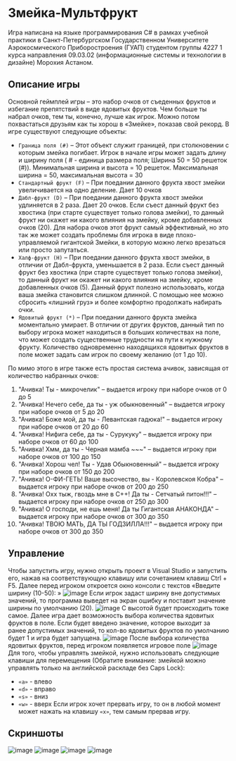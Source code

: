 # Змейка-Мультфрукт
Игра написана на языке программирования C# в рамках учебной практики в Санкт-Петербургском Государственном Университете Аэрокосмического Приборостроения (ГУАП) студентом группы 4227 1 курса направления 09.03.02 (информационные системы и технологии в дизайне) Морохия Астаном.
## Описание игры
Основной геймплей игры – это набор очков от съеденных фруктов и избегание препятствий в виде ядовитых фруктов. Чем больше ты набрал очков, тем ты, конечно, лучше как игрок. Можно потом похвастаться друзьям как ты хорош в «Змейке», показав свой рекорд.
В игре существуют следующие объекты:
-	`Граница поля (#)` – Этот объект служит границей, при столкновении с которым змейка погибает. Игрок в начале игры может задать длину и ширину поля ( # - единица размера поля; Ширина 50 = 50 решеток (#)). Минимальная ширина и высота = 10 решеток. Максимальная ширина = 50, максимальная высота = 30
-	`Стандартный фрукт (F)` – При поедании данного фрукта хвост змейки увеличивается на одно деление. Дает 10 очков
-	`Дабл-фрукт (D)` – При поедании данного фрукта хвост змейки удлиняется в 2 раза. Дает 20 очков. Если съест данный фрукт без хвостика (при старте существует только голова змейки), то данный фрукт ни окажет ни какого влияния на змейку, кроме добавленных очков (20). Для набора очков этот фрукт самый эффективный, но это так же может создать проблемы бля игрока в виде плохо-управляемой гигантской Змейки, в которую можно легко врезаться или просто запутаться.
-	`Халф-фрукт (H)` – При поедании данного фрукта хвост змейки, в отличии от Дабл-фрукта, уменьшается в 2 раза. Если съест данный фрукт без хвостика (при старте существует только голова змейки), то данный фрукт ни окажет ни какого влияния на змейку, кроме добавленных очков (5). Данный фрукт полезно использовать, когда ваша змейка становится слишком длинной. С помощью нее можно сбросить «лишний груз» и более комфортно продолжать набирать очки.
-	`Ядовитый фрукт (*)` – При поедании данного фрукта змейка моментально умирает. В отличии от других фруктов, данный тип по выбору игрока может находиться в больших количествах на поле, что может создать существенные трудности на пути к нужному фрукту. Количество одновременно находящихся ядовитых фруктов в поле может задать сам игрок по своему желанию (от 1 до 10).

По мимо этого в игре также есть простая система ачивок, зависящая от количество набранных очков:
1.	"Ачивка! Ты - микрочелик" – выдается игроку при наборе очков от 0 до 5
2.	"Ачивка! Нечего себе, да ты - уж обыкновенный" – выдается игроку при наборе очков от 5 до 20
3.	"Ачивка! Боже мой, да ты - Левантская гадюка!" – выдается игроку при наборе очков от 20 до 60
4.	"Ачивка! Нифига себе, да ты - Сурукуку" – выдается игроку при наборе очков от 60 до 100
5.	"Ачивка! Хмм, да ты - Черная мамба ~~~" –  выдается игроку при наборе очков от 100 до 150
6.	"Ачивка! Хорош чел! Ты - Удав Обыкновенный" –  выдается игроку при наборе очков от 150 до 200
7.	"Ачивка! О-ФИ-ГЕТЬ! Ваше высочество, вы - Королевскоя Кобра" –  выдается игроку при наборе очков от 200 до 250
8.	"Ачивка! Охх тыж, гвоздь мне в C++! Да ты - Сетчатый питон!!!" –  выдается игроку при наборе очков от 250 до 300
9.	"Ачивка! О господи, не ешь меня! Да ты Гигантская АНАКОНДА" –  выдается игроку при наборе очков от 300 до 350
10.	"Ачивка! ТВОЮ МАТЬ, ДА ТЫ ГОДЗИЛЛА!!!" –  выдается игроку при наборе очков от 300 до 350
## Управление
Чтобы запустить игру, нужно открыть проект в Visual Studio и запустить его, нажав на соответствующую клавишу или сочетанием клавиш Ctrl + F5. Далее перед игроком откроется окно консоли с текстов «Введите ширину (10-50): »
 ![image](https://github.com/RACER0617/Zmeika-Multifrukt/assets/116666344/478fcc39-dbae-4c68-893a-2365bd3d0932)
Если игрок задаст ширину вне допустимых значений, то программа выведет на экран ошибку и поставит значение ширины по умолчанию (20).
 ![image](https://github.com/RACER0617/Zmeika-Multifrukt/assets/116666344/18407351-633a-486d-917e-9e0672589e76)
С высотой будет происходить тоже самое. Далее игра дает возможность выбора количества ядовитых фруктов в поле. Если будет введено значение, которое выходит за ранее допустимых значений, то кол-во ядовитых фруктов по умолчанию будет 1 и игра будет запущена.
 ![image](https://github.com/RACER0617/Zmeika-Multifrukt/assets/116666344/76840a2a-10a1-406c-8ab7-d70b31ee6220)
После выбора количества ядовитых фруктов, перед игроком появляется игровое поле
 ![image](https://github.com/RACER0617/Zmeika-Multifrukt/assets/116666344/18e2a59c-b9fd-4953-ada0-968567c4516a)
Для того, чтобы управлять змейкой, нужно использовать следующие клавиши для перемещения (Обратите внимание: змейкой можно управлять только на английской раскладе без Caps Lock):
- `«a»` - влево
-	`«d»` - вправо
-	`«s»` - вниз
-	`«w»` - вверх
Если игрок хочет прервать игру, то он в любой момент может нажать на клавишу `«x»`, тем самым прервав игру.
## Скриншоты
![image](https://github.com/RACER0617/Zmeika-Multifrukt/assets/116666344/c2ff881a-6a9a-4b41-81ee-0b179216d3bc)
![image](https://github.com/RACER0617/Zmeika-Multifrukt/assets/116666344/10ac7496-88ff-4283-bf2b-8fd2fb723044)
![image](https://github.com/RACER0617/Zmeika-Multifrukt/assets/116666344/44a1f6cc-dd15-49d0-84f3-1b0d10dd9c3e)
![image](https://github.com/RACER0617/Zmeika-Multifrukt/assets/116666344/93923a5e-04e5-49ef-88b8-5eefe420f7ec)

